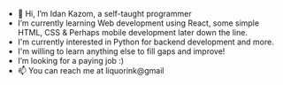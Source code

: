 - 👋 Hi, I’m Idan Kazom, a self-taught programmer
-  I’m currently learning Web development using React, some simple HTML, CSS &  Perhaps mobile development later down the line.
-  I'm currently interested in Python for backend development and more.
-  I'm willing to learn anything else to fill gaps and improve!
-  I’m looking for a paying job :)
- 📫 You can reach me at liquorink@gmail

<!---
liquorink/liquorink is a ✨ special ✨ repository because its `README.md` (this file) appears on your GitHub profile.
You can click the Preview link to take a look at your changes.
--->
